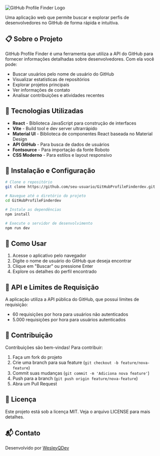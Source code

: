 
![GitHub Profile Finder Logo](/ico.svg)

Uma aplicação web que permite buscar e explorar perfis de desenvolvedores no GitHub de forma rápida e intuitiva.

## 📋 Sobre o Projeto

GitHub Profile Finder é uma ferramenta que utiliza a API do GitHub para fornecer informações detalhadas sobre desenvolvedores. Com ela você pode:

- Buscar usuários pelo nome de usuário do GitHub
- Visualizar estatísticas de repositórios
- Explorar projetos principais
- Ver informações de contato
- Analisar contribuições e atividades recentes

## 🚀 Tecnologias Utilizadas

- **React** - Biblioteca JavaScript para construção de interfaces
- **Vite** - Build tool e dev server ultrarrápido
- **Material UI** - Biblioteca de componentes React baseada no Material Design
- **API GitHub** - Para busca de dados de usuários
- **Fontsource** - Para importação da fonte Roboto
- **CSS Moderno** - Para estilos e layout responsivo

## 🔧 Instalação e Configuração

```bash
# Clone o repositório
git clone https://github.com/seu-usuario/GitHubProfileFinderdev.git

# Navegue até o diretório do projeto
cd GitHubProfileFinderdev

# Instale as dependências
npm install

# Execute o servidor de desenvolvimento
npm run dev
```

## 📱 Como Usar

1. Acesse o aplicativo pelo navegador
2. Digite o nome de usuário do GitHub que deseja encontrar
3. Clique em "Buscar" ou pressione Enter
4. Explore os detalhes do perfil encontrado

## 🔄 API e Limites de Requisição

A aplicação utiliza a API pública do GitHub, que possui limites de requisição:
- 60 requisições por hora para usuários não autenticados
- 5.000 requisições por hora para usuários autenticados

## 🤝 Contribuição

Contribuições são bem-vindas! Para contribuir:

1. Faça um fork do projeto
2. Crie uma branch para sua feature (`git checkout -b feature/nova-feature`)
3. Commit suas mudanças (`git commit -m 'Adiciona nova feature'`)
4. Push para a branch (`git push origin feature/nova-feature`)
5. Abra um Pull Request

## 📄 Licença

Este projeto está sob a licença MIT. Veja o arquivo LICENSE para mais detalhes.

## 📬 Contato

Desenvolvido por [WesleyQDev](https://github.com/WesleyQDev)
